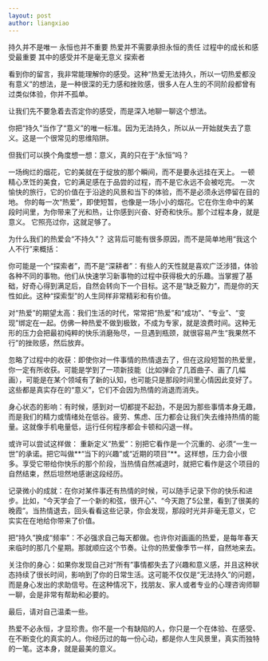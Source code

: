 ```yaml
---
layout: post
author: liangxiao
---
```


持久并不是唯一
永恒也并不重要
热爱并不需要承担永恒的责任
过程中的成长和感受最重要
其中的感受并不是毫无意义
探索者



看到你的留言，我非常能理解你的感受。这种“热爱无法持久，所以一切热爱都没有意义”的想法，是一种很深的无力感和挫败感，很多人在人生的不同阶段都曾有过类似体验，你并不孤单。

让我们先不要急着去否定你的感受，而是深入地聊一聊这个想法。

你把“持久”当作了“意义”的唯一标准。因为无法持久，所以从一开始就失去了意义。这是一个很常见的思维陷阱。

但我们可以换个角度想一想：意义，真的只在于“永恒”吗？

一场绚烂的烟花，它的美就在于绽放的那个瞬间，而不是要永远挂在天上。
一顿精心烹饪的美食，它的满足感在于品尝的过程，而不是它永远不会被吃完。
一次愉快的旅行，它的价值在于沿途的风景和当下的体验，而不是必须永远停留在目的地。
你的每一次“热爱”，即使短暂，也像是一场小小的烟花。它在你生命中的某段时间里，为你带来了光和热，让你感到兴奋、好奇和快乐。那个过程本身，就是意义。 它照亮过你，这就足够了。

为什么我们的热爱会“不持久”？
这背后可能有很多原因，而不是简单地用“我这个人不行”来概括：

你可能是一个“探索者”，而不是“深耕者”：有些人的天性就是喜欢广泛涉猎，体验各种不同的事物。他们从快速学习新事物的过程中获得极大的乐趣。当掌握了基础，好奇心得到满足后，自然会转向下一个目标。这不是“缺乏毅力”，而是你的天性如此。这种“探索型”的人生同样非常精彩和有价值。

对“热爱”的期望太高：我们生活的时代，常常把“热爱”和“成功”、“专业”、“变现”绑定在一起。仿佛一种热爱不做到极致，不成为专家，就是浪费时间。这种无形的压力会把最初纯粹的快乐消磨殆尽，一旦遇到瓶颈，就很容易产生“我果然不行”的挫败感，然后放弃。

忽略了过程中的收获：即使你对一件事情的热情退去了，但在这段短暂的热爱里，你一定有所收获。可能是学到了一项新技能（比如弹会了几首曲子、画了几幅画），可能是在某个领域有了新的认知，也可能只是那段时间里心情因此变好了。这些都是真实存在的“意义”，它们不会因为热情的消退而消失。

身心状态的影响：有时候，感到对一切都提不起劲，不是因为那些事情本身无趣，而是我们的精力或情绪处在低谷。疲劳、焦虑、压力都会让我们失去维持热情的能量。这就像手机电量低，运行任何程序都会卡顿和闪退一样。

或许可以尝试这样做：
重新定义“热爱”：别把它看作是一个沉重的、必须“一生一世”的承诺。把它叫做**“当下的兴趣”或“近期的项目”**。这样想，压力会小很多。享受它带给你快乐的那个阶段，当热情自然减退时，就把它看作是这个项目的自然结束，然后坦然地感谢这段经历。

记录微小的成就：在你对某件事还有热情的时候，可以随手记录下你的快乐和进步。比如，“今天学会了一个新的和弦，很开心”、“今天跑了5公里，看到了很美的晚霞”。当热情退去，回头看看这些记录，你会发现，那段时光并非毫无意义，它实实在在地给你带来了价值。

把“持久”换成“频率”：不必强求自己每天都做。也许你对画画的热爱，是每年春天来临时的那几个星期。那就顺应这个节奏。让你的热爱像季节一样，自然地来去。

关注你的身心：如果你发现自己对“所有”事情都失去了兴趣和意义感，并且这种状态持续了很长时间，影响到了你的日常生活。这可能不仅仅是“无法持久”的问题，而是身心发出的求助信号。在这种情况下，找朋友、家人或者专业的心理咨询师聊一聊，会是非常有帮助和必要的。

最后，请对自己温柔一些。

热爱不必永恒，才显珍贵。你不是一个有缺陷的人，你只是一个在体验、在感受、在不断变化的真实的人。你经历过的每一份心动，都是你人生风景里，真实而独特的一笔。这本身，就是最美的意义。